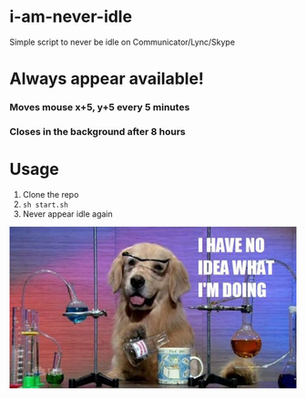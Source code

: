 # i-am-never-idle
Simple script to never be idle on Communicator/Lync/Skype

# Always appear available!  
### Moves mouse x+5, y+5 every 5 minutes  
### Closes in the background after 8 hours  

# Usage  
1.  Clone the repo  
2. `sh start.sh`  
3. Never appear idle again  

![alt text](images/doge.jpg "doge")  
